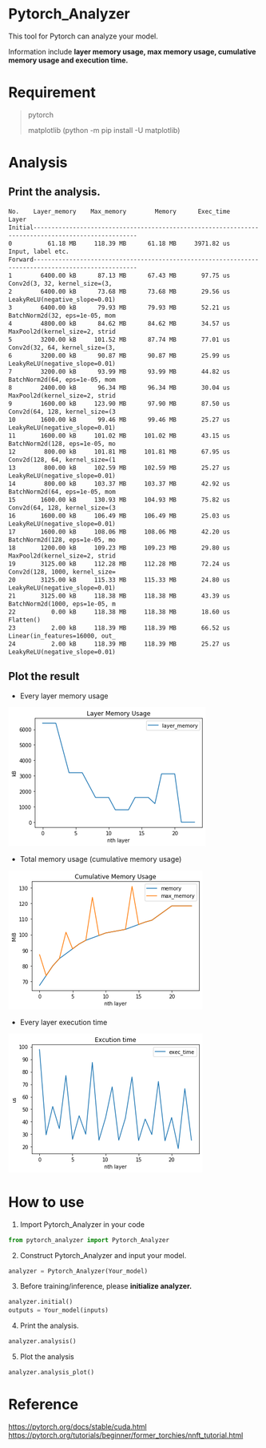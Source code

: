 # Pytorch_Analyzer

This tool for Pytorch can analyze your model. 

Information include **layer memory usage, max memory usage, cumulative memory usage and execution time.**

# Requirement

>pytorch 
> 
>matplotlib (python -m pip install -U matplotlib)

# Analysis
##  Print the analysis.

    No.    Layer_memory    Max_memory        Memory      Exec_time    Layer
    Initial---------------------------------------------------------------------------------------------------
    0          61.18 MB     118.39 MB      61.18 MB     3971.82 us    Input, label etc.                  
    Forward---------------------------------------------------------------------------------------------------
    1        6400.00 kB      87.13 MB      67.43 MB       97.75 us    Conv2d(3, 32, kernel_size=(3,      
    2        6400.00 kB      73.68 MB      73.68 MB       29.56 us    LeakyReLU(negative_slope=0.01)     
    3        6400.00 kB      79.93 MB      79.93 MB       52.21 us    BatchNorm2d(32, eps=1e-05, mom     
    4        4800.00 kB      84.62 MB      84.62 MB       34.57 us    MaxPool2d(kernel_size=2, strid     
    5        3200.00 kB     101.52 MB      87.74 MB       77.01 us    Conv2d(32, 64, kernel_size=(3,     
    6        3200.00 kB      90.87 MB      90.87 MB       25.99 us    LeakyReLU(negative_slope=0.01)     
    7        3200.00 kB      93.99 MB      93.99 MB       44.82 us    BatchNorm2d(64, eps=1e-05, mom     
    8        2400.00 kB      96.34 MB      96.34 MB       30.04 us    MaxPool2d(kernel_size=2, strid     
    9        1600.00 kB     123.90 MB      97.90 MB       87.50 us    Conv2d(64, 128, kernel_size=(3     
    10       1600.00 kB      99.46 MB      99.46 MB       25.27 us    LeakyReLU(negative_slope=0.01)     
    11       1600.00 kB     101.02 MB     101.02 MB       43.15 us    BatchNorm2d(128, eps=1e-05, mo     
    12        800.00 kB     101.81 MB     101.81 MB       67.95 us    Conv2d(128, 64, kernel_size=(1     
    13        800.00 kB     102.59 MB     102.59 MB       25.27 us    LeakyReLU(negative_slope=0.01)     
    14        800.00 kB     103.37 MB     103.37 MB       42.92 us    BatchNorm2d(64, eps=1e-05, mom     
    15       1600.00 kB     130.93 MB     104.93 MB       75.82 us    Conv2d(64, 128, kernel_size=(3     
    16       1600.00 kB     106.49 MB     106.49 MB       25.03 us    LeakyReLU(negative_slope=0.01)     
    17       1600.00 kB     108.06 MB     108.06 MB       42.20 us    BatchNorm2d(128, eps=1e-05, mo     
    18       1200.00 kB     109.23 MB     109.23 MB       29.80 us    MaxPool2d(kernel_size=2, strid     
    19       3125.00 kB     112.28 MB     112.28 MB       72.24 us    Conv2d(128, 1000, kernel_size=     
    20       3125.00 kB     115.33 MB     115.33 MB       24.80 us    LeakyReLU(negative_slope=0.01)     
    21       3125.00 kB     118.38 MB     118.38 MB       43.39 us    BatchNorm2d(1000, eps=1e-05, m     
    22          0.00 kB     118.38 MB     118.38 MB       18.60 us    Flatten()                          
    23          2.00 kB     118.39 MB     118.39 MB       66.52 us    Linear(in_features=16000, out_     
    24          2.00 kB     118.39 MB     118.39 MB       25.27 us    LeakyReLU(negative_slope=0.01)     

## Plot the result

* Every layer memory usage

![png](/img/layer.png)

* Total memory usage (cumulative memory usage)

![png](/img/cumulative.png)

* Every layer execution time

![png](/img/exec_time.png)

# How to use

1. Import Pytorch_Analyzer in your code

``` python
from pytorch_analyzer import Pytorch_Analyzer
```

2. Construct Pytorch_Analyzer and input your model.

``` python
analyzer = Pytorch_Analyzer(Your_model)
```

3. Before training/inference, please **initialize analyzer.**

``` python
analyzer.initial()
outputs = Your_model(inputs)
```

4. Print the analysis.

``` python
analyzer.analysis()
```

5. Plot the analysis

``` python
analyzer.analysis_plot()
```

# Reference

<https://pytorch.org/docs/stable/cuda.html> \
<https://pytorch.org/tutorials/beginner/former_torchies/nnft_tutorial.html>
